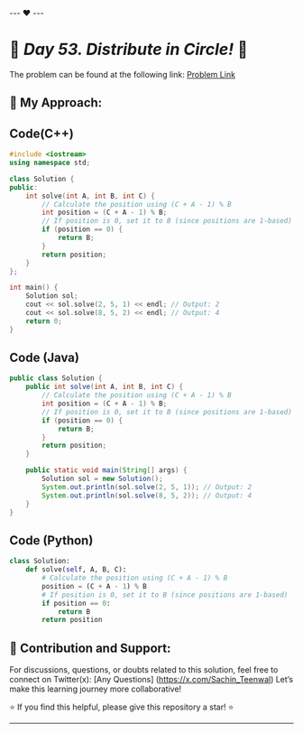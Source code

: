 --- ❤️ ---

# 🚀 _Day 53. Distribute in Circle!_ 🧠


The problem can be found at the following link: [Problem Link](https://www.interviewbit.com/problems/distribute-in-circle/)

## 🎯 **My Approach:**


## Code(C++)
```cpp
#include <iostream>
using namespace std;

class Solution {
public:
    int solve(int A, int B, int C) {
        // Calculate the position using (C + A - 1) % B
        int position = (C + A - 1) % B;
        // If position is 0, set it to B (since positions are 1-based)
        if (position == 0) {
            return B;
        }
        return position;
    }
};

int main() {
    Solution sol;
    cout << sol.solve(2, 5, 1) << endl; // Output: 2
    cout << sol.solve(8, 5, 2) << endl; // Output: 4
    return 0;
}
```

## Code (Java)

```java
public class Solution {
    public int solve(int A, int B, int C) {
        // Calculate the position using (C + A - 1) % B
        int position = (C + A - 1) % B;
        // If position is 0, set it to B (since positions are 1-based)
        if (position == 0) {
            return B;
        }
        return position;
    }

    public static void main(String[] args) {
        Solution sol = new Solution();
        System.out.println(sol.solve(2, 5, 1)); // Output: 2
        System.out.println(sol.solve(8, 5, 2)); // Output: 4
    }
}
```

## Code (Python)

```python
class Solution:
    def solve(self, A, B, C):
        # Calculate the position using (C + A - 1) % B
        position = (C + A - 1) % B
        # If position is 0, set it to B (since positions are 1-based)
        if position == 0:
            return B
        return position
```



## 🎯 **Contribution and Support:**

For discussions, questions, or doubts related to this solution, feel free to connect on Twitter(x): [Any Questions] (https://x.com/Sachin_Teenwal) Let’s make this learning journey more collaborative!

⭐ If you find this helpful, please give this repository a star! ⭐

---
